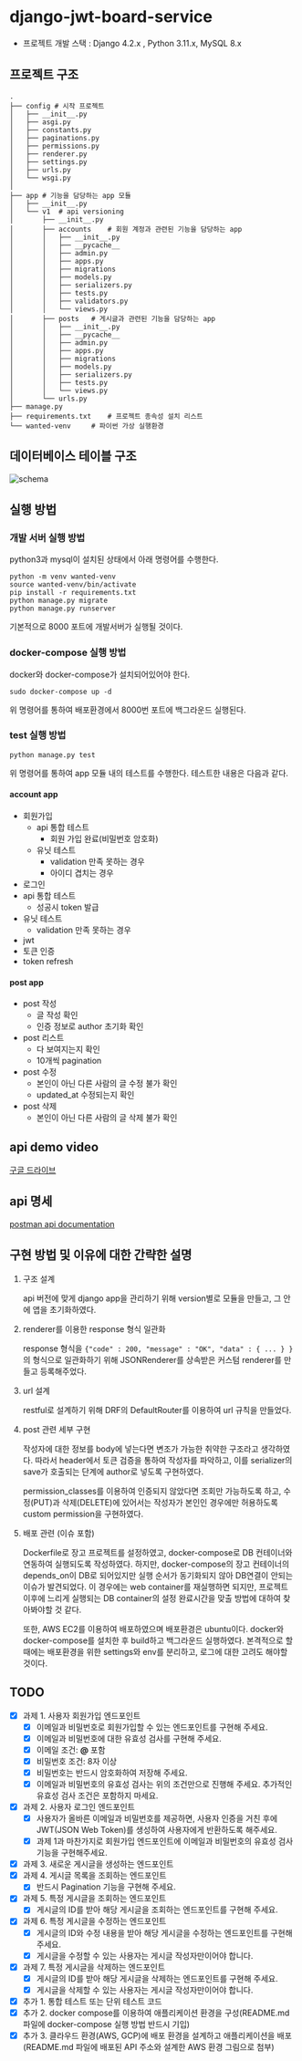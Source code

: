 # django-jwt-board-service

- 프로젝트 개발 스택 : Django 4.2.x , Python 3.11.x, MySQL 8.x

## 프로젝트 구조

```shell
.
├── config # 시작 프로젝트
│   ├── __init__.py
│   ├── asgi.py
│   ├── constants.py
│   ├── paginations.py
│   ├── permissions.py
│   ├── renderer.py
│   ├── settings.py
│   ├── urls.py
│   └── wsgi.py
│
├── app # 기능을 담당하는 app 모듈
│   ├── __init__.py
│   └── v1	# api versioning
│       ├── __init__.py
│       ├── accounts	# 회원 계정과 관련된 기능을 담당하는 app
│       │   ├── __init__.py
│       │   ├── __pycache__
│       │   ├── admin.py
│       │   ├── apps.py
│       │   ├── migrations
│       │   ├── models.py
│       │   ├── serializers.py
│       │   ├── tests.py
│       │   ├── validators.py
│       │   └── views.py
│       ├── posts	# 게시글과 관련된 기능을 담당하는 app
│       │   ├── __init__.py
│       │   ├── __pycache__
│       │   ├── admin.py
│       │   ├── apps.py
│       │   ├── migrations
│       │   ├── models.py
│       │   ├── serializers.py
│       │   ├── tests.py
│       │   └── views.py
│       └── urls.py
├── manage.py
├── requirements.txt	# 프로젝트 종속성 설치 리스트
└── wanted-venv		# 파이썬 가상 실행환경
```



## 데이터베이스 테이블 구조

![schema](wanted_schema.png)

## 실행 방법

### 개발 서버 실행 방법

python3과 mysql이 설치된 상태에서 아래 명령어를 수행한다.

```shell
python -m venv wanted-venv
source wanted-venv/bin/activate
pip install -r requirements.txt
python manage.py migrate
python manage.py runserver
```

기본적으로 8000 포트에 개발서버가 실행될 것이다.

### docker-compose 실행 방법

docker와 docker-compose가 설치되어있어야 한다.

```shell
sudo docker-compose up -d
```

위 명령어를 통하여 배포환경에서  8000번 포트에 백그라운드 실행된다.

### test 실행 방법

```shell
python manage.py test
```

위 명령어를 통하여 app 모듈 내의 테스트를 수행한다. 테스트한 내용은 다음과 같다.

#### account app

- 회원가입
  - api 통합 테스트
    - 회원 가입 완료(비밀번호 암호화)
  - 유닛 테스트
    - validation 만족 못하는 경우
    - 아이디 겹치는 경우
-  로그인
  - api 통합 테스트
    - 성공시 token 발급
  - 유닛 테스트
    - validation 만족 못하는 경우
-  jwt
  - 토큰 인증
  - token refresh

#### post app

- post 작성
  - 글 작성 확인
  - 인증 정보로 author 초기화 확인
- post 리스트
  - 다 보여지는지 확인
  - 10개씩 pagination 
- post 수정
  - 본인이 아닌 다른 사람의 글 수정 불가 확인
  - updated_at 수정되는지 확인
- post 삭제
  - 본인이 아닌 다른 사람의 글 삭제 불가 확인



## api demo video

[구글 드라이브](https://drive.google.com/file/d/1AGOrzRHJPPYp4RVir0zhzbWcfwrUbBHH/view?usp=drive_link)

## api 명세

[postman api documentation](https://documenter.getpostman.com/view/26891658/2s9Xy6rVu3)



## 구현 방법 및 이유에 대한 간략한 설명

1. 구조 설계

   api 버전에 맞게 django app을 관리하기 위해 version별로 모듈을 만들고, 그 안에 앱을 초기화하였다.

2. renderer를 이용한 response 형식 일관화

   response 형식을 `{"code" : 200, "message" : "OK", "data" : { ... } }` 의 형식으로 일관화하기 위해 JSONRenderer를 상속받은 커스텀 renderer를 만들고 등록해주었다.

3. url 설계

   restful로 설계하기 위해 DRF의 DefaultRouter를 이용하여 url 규칙을 만들었다.

4. post 관련 세부 구현

   작성자에 대한 정보를 body에 넣는다면 변조가 가능한 취약한 구조라고 생각하였다. 따라서 header에서 토큰 검증을 통하여 작성자를 파악하고, 이를 serializer의 save가 호출되는 단계에 author로 넣도록 구현하였다.

   permission_classes를 이용하여 인증되지 않았다면 조회만 가능하도록 하고, 수정(PUT)과 삭제(DELETE)에 있어서는 작성자가 본인인 경우에만 허용하도록 custom permission을 구현하였다.

5. 배포 관련 (이슈 포함)

   Dockerfile로 장고 프로젝트를 설정하였고, docker-compose로 DB 컨테이너와 연동하여 실행되도록 작성하였다. 하지만, docker-compose의 장고 컨테이너의 depends_on이 DB로 되어있지만 실행 순서가 동기화되지 않아 DB연결이 안되는 이슈가 발견되었다. 이 경우에는 web container를 재실행하면 되지만, 프로젝트 이후에 느리게 실행되는 DB container의 설정 완료시간을 맞출 방법에 대하여 찾아봐야할 것 같다.

   또한, AWS EC2를 이용하여 배포하였으며 배포환경은 ubuntu이다. docker와 docker-compose를 설치한 후 build하고 백그라운드 실행하였다. 본격적으로 할 때에는 배포환경을 위한 settings와 env를 분리하고, 로그에 대한 고려도 해야할 것이다.

## TODO

- [x] 과제 1. 사용자 회원가입 엔드포인트
  - [x] 이메일과 비밀번호로 회원가입할 수 있는 엔드포인트를 구현해 주세요.
  - [x] 이메일과 비밀번호에 대한 유효성 검사를 구현해 주세요.
  - [x] 이메일 조건: **@** 포함
  - [x] 비밀번호 조건: 8자 이상
  - [x] 비밀번호는 반드시 암호화하여 저장해 주세요.
  - [x] 이메일과 비밀번호의 유효성 검사는 위의 조건만으로 진행해 주세요. 추가적인 유효성 검사 조건은 포함하지 마세요.
- [x] 과제 2. 사용자 로그인 엔드포인트
  - [x] 사용자가 올바른 이메일과 비밀번호를 제공하면, 사용자 인증을 거친 후에 JWT(JSON Web Token)를 생성하여 사용자에게 반환하도록 해주세요.
  - [x] 과제 1과 마찬가지로 회원가입 엔드포인트에 이메일과 비밀번호의 유효성 검사기능을 구현해주세요.
- [x] 과제 3. 새로운 게시글을 생성하는 엔드포인트
- [x] 과제 4. 게시글 목록을 조회하는 엔드포인트
  - [x] 반드시 Pagination 기능을 구현해 주세요.
- [x] 과제 5. 특정 게시글을 조회하는 엔드포인트
  - [x] 게시글의 ID를 받아 해당 게시글을 조회하는 엔드포인트를 구현해 주세요.
- [x] 과제 6. 특정 게시글을 수정하는 엔드포인트
  - [x] 게시글의 ID와 수정 내용을 받아 해당 게시글을 수정하는 엔드포인트를 구현해 주세요.
  - [x] 게시글을 수정할 수 있는 사용자는 게시글 작성자만이어야 합니다.
- [x] 과제 7. 특정 게시글을 삭제하는 엔드포인트
  - [x] 게시글의 ID를 받아 해당 게시글을 삭제하는 엔드포인트를 구현해 주세요.
  - [x] 게시글을 삭제할 수 있는 사용자는 게시글 작성자만이어야 합니다.
- [x] 추가 1. 통합 테스트 또는 단위 테스트 코드
- [x] 추가 2. docker compose를 이용하여 애플리케이션 환경을 구성(README.md 파일에 docker-compose 실행 방법 반드시 기입)
- [x] 추가 3. 클라우드 환경(AWS, GCP)에 배포 환경을 설계하고 애플리케이션을 배포(README.md 파일에 배포된 API 주소와 설계한 AWS 환경 그림으로 첨부)
